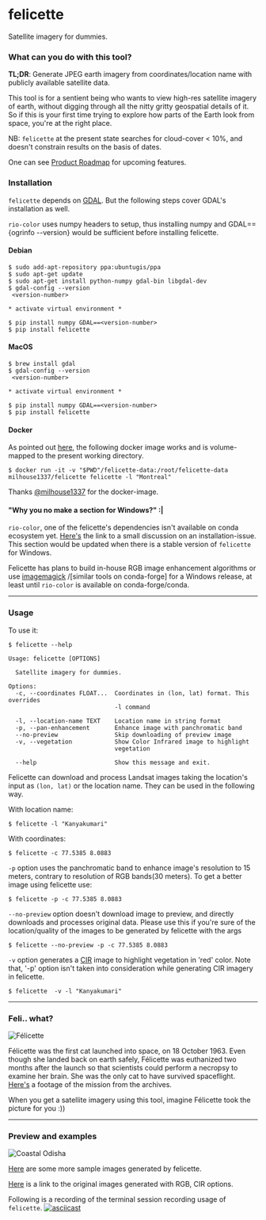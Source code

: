 # felicette

Satellite imagery for dummies.

### What can you do with this tool?

**TL;DR**: Generate JPEG earth imagery from coordinates/location name with publicly available satellite data.

This tool is for a sentient being who wants to view high-res satellite imagery of earth, without digging through all the nitty gritty geospatial details of it. So if this is your first time trying to explore how parts of the Earth look from space, you're at the right place.

NB: `felicette` at the present state searches for cloud-cover < 10%, and doesn't constrain results on the basis of dates. 

One can see [Product Roadmap](https://github.com/plant99/felicette/wiki/Product-Roadmap) for upcoming features.

### Installation

`felicette` depends on [GDAL](https://gdal.org/). But the following steps cover GDAL's installation as well.

`rio-color` uses numpy headers to setup, thus installing numpy and GDAL=={ogrinfo --version} would be sufficient before installing felicette.

#### Debian 
```
$ sudo add-apt-repository ppa:ubuntugis/ppa
$ sudo apt-get update
$ sudo apt-get install python-numpy gdal-bin libgdal-dev
$ gdal-config --version
 <version-number>
 
* activate virtual environment *

$ pip install numpy GDAL==<version-number>
$ pip install felicette

```

#### MacOS
```
$ brew install gdal
$ gdal-config --version
 <version-number>

* activate virtual environment *

$ pip install numpy GDAL==<version-number>
$ pip install felicette
```

#### Docker

As pointed out [here](https://news.ycombinator.com/item?id=23951167), the following docker image works and is volume-mapped to the present working directory. 

    $ docker run -it -v "$PWD"/felicette-data:/root/felicette-data milhouse1337/felicette felicette -l "Montreal"

Thanks [@milhouse1337](https://hub.docker.com/u/milhouse1337) for the docker-image.

#### "Why you no make a section for Windows?" :|

`rio-color`, one of the felicette's dependencies isn't available on conda ecosystem yet. [Here's](https://github.com/mapbox/rio-color/issues/58#issuecomment-406466990) the link to a small discussion on an installation-issue. This section would be updated when there is a stable version of `felicette` for Windows.

Felicette has plans to build in-house RGB image enhancement algorithms or use [imagemagick](https://imagemagick.org/script/command-line-processing.php) /\[similar tools on conda-forge] for a Windows release, at least until `rio-color` is available on conda-forge/conda.

-------------------------

### Usage

To use it:

    $ felicette --help

```
Usage: felicette [OPTIONS]

  Satellite imagery for dummies.

Options:
  -c, --coordinates FLOAT...  Coordinates in (lon, lat) format. This overrides
                              -l command

  -l, --location-name TEXT    Location name in string format
  -p, --pan-enhancement       Enhance image with panchromatic band
  --no-preview                Skip downloading of preview image
  -v, --vegetation            Show Color Infrared image to highlight
                              vegetation

  --help                      Show this message and exit.

```

Felicette can download and process Landsat images taking the location's input as `(lon, lat)` or the location name. They can be used in the following way.

With location name:

    $ felicette -l "Kanyakumari"

With coordinates:

    $ felicette -c 77.5385 8.0883

`-p` option uses the panchromatic band to enhance image's resolution to 15 meters, contrary to resolution of RGB bands(30 meters). 
To get a better image using felicette use:

    $ felicette -p -c 77.5385 8.0883

`--no-preview` option doesn't download image to preview, and directly downloads and processes original data. Please use this if you're sure of the location/quality of the images to be generated by felicette with the args

    $ felicette --no-preview -p -c 77.5385 8.0883
  
`-v` option generates a [CIR](https://eos.com/color-infrared/) image to highlight vegetation in 'red' color. Note that, '-p' option isn't taken into consideration while generating CIR imagery in felicette.

    $ felicette  -v -l "Kanyakumari"
  

-------------------------
### Feli.. what?

![Félicette](https://i.imgur.com/q4G5ThZ.jpg)


Félicette was the first cat launched into space, on 18 October 1963. Even though she landed back on earth safely, Félicette was euthanized two months after the launch so that scientists could perform a necropsy to examine her brain. She was the only cat to have survived spaceflight. [Here's](https://www.youtube.com/watch?v=v-tpmvGRoyw) a footage of the mission from the archives.

When you get a satellite imagery using this tool, imagine Félicette took the picture for you :)) 

-------------------------
### Preview and examples

![Coastal Odisha](https://i.imgur.com/BaquOGJ.jpg)

[Here](https://github.com/plant99/felicette/wiki/Sample-images-generated-by-felicette) are some more sample images generated by felicette.

[Here](
https://drive.google.com/drive/folders/1QxJUaCt_MDE7LAdh9znTP7796JXAHKhU?usp=sharing) is a link to the original images generated with RGB, CIR options.

Following is a recording of the terminal session recording usage of `felicette`.
[![asciicast](https://asciinema.org/a/349495.png)](https://asciinema.org/a/349495)

